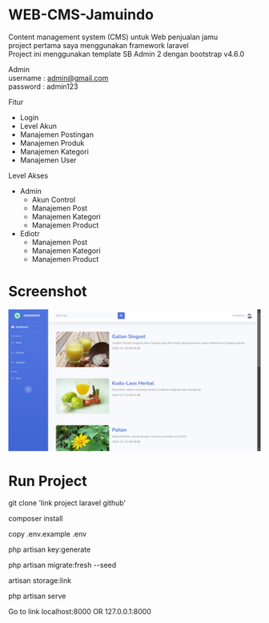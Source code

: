 # WEB-CMS-Jamuindo

Content management system (CMS) untuk Web penjualan jamu <br>
project pertama saya menggunakan framework laravel <br>
Project ini menggunakan template SB Admin 2 dengan bootstrap v4.6.0

Admin <br>
username : admin@gmail.com <br>
password : admin123

Fitur

-   Login
-   Level Akun
-   Manajemen Postingan
-   Manajemen Produk
-   Manajemen Kategori
-   Manajemen User

Level Akses

-   Admin
    -   Akun Control
    -   Manajemen Post
    -   Manajemen Kategori
    -   Manajemen Product
-   Ediotr
    -   Manajemen Post
    -   Manajemen Kategori
    -   Manajemen Product

# Screenshot

<img src=https://github.com/romadebrian/tugas-praktek-mandiri-laravel/blob/main/Screenshot/home.png />

# Run Project

git clone 'link project laravel github'

composer install

copy .env.example .env

php artisan key:generate

php artisan migrate:fresh --seed

artisan storage:link

php artisan serve

Go to link localhost:8000 OR 127.0.0.1:8000
